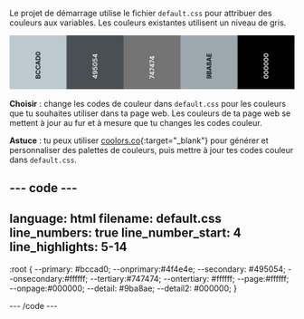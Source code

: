 Le projet de démarrage utilise le fichier `default.css` pour attribuer des couleurs aux variables. Les couleurs existantes utilisent un niveau de gris.

![La palette de couleurs par défaut affichant cinq nuances de gris.](images/greyscale.png)

**Choisir** : change les codes de couleur dans `default.css` pour les couleurs que tu souhaites utiliser dans ta page web. Les couleurs de ta page web se mettent à jour au fur et à mesure que tu changes les codes couleur.

**Astuce** : tu peux utiliser [coolors.co](https://coolors.co){:target="_blank"} pour générer et personnaliser des palettes de couleurs, puis mettre à jour tes codes couleur dans `default.css`.

--- code ---
---
language: html
filename: default.css
line_numbers: true
line_number_start: 4
line_highlights: 5-14
---

:root {
  --primary: #bccad0;
  --onprimary:#4f4e4e;
  --secondary: #495054;
  --onsecondary:#ffffff;
  --tertiary:#747474;
  --ontertiary: #ffffff;
  --page:#ffffff;
  --onpage:#000000;
  --detail: #9ba8ae;
  --detail2: #000000;
}

--- /code ---
